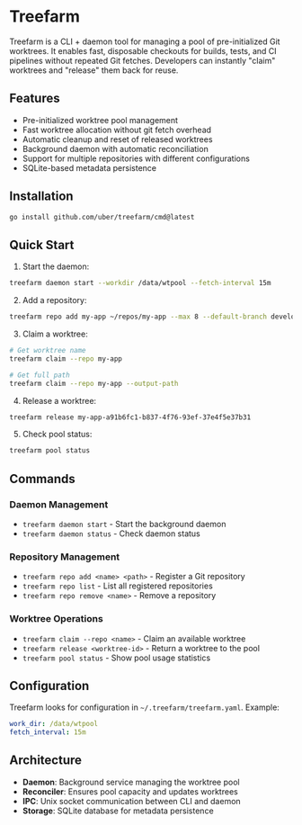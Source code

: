 # Treefarm

Treefarm is a CLI + daemon tool for managing a pool of pre-initialized Git worktrees. It enables fast, disposable checkouts for builds, tests, and CI pipelines without repeated Git fetches. Developers can instantly "claim" worktrees and "release" them back for reuse.

## Features

- Pre-initialized worktree pool management
- Fast worktree allocation without git fetch overhead
- Automatic cleanup and reset of released worktrees
- Background daemon with automatic reconciliation
- Support for multiple repositories with different configurations
- SQLite-based metadata persistence

## Installation

```bash
go install github.com/uber/treefarm/cmd@latest
```

## Quick Start

1. Start the daemon:
```bash
treefarm daemon start --workdir /data/wtpool --fetch-interval 15m
```

2. Add a repository:
```bash
treefarm repo add my-app ~/repos/my-app --max 8 --default-branch develop --fetch-interval 5m
```

3. Claim a worktree:
```bash
# Get worktree name
treefarm claim --repo my-app

# Get full path
treefarm claim --repo my-app --output-path
```

4. Release a worktree:
```bash
treefarm release my-app-a91b6fc1-b837-4f76-93ef-37e4f5e37b31
```

5. Check pool status:
```bash
treefarm pool status
```

## Commands

### Daemon Management

- `treefarm daemon start` - Start the background daemon
- `treefarm daemon status` - Check daemon status

### Repository Management

- `treefarm repo add <name> <path>` - Register a Git repository
- `treefarm repo list` - List all registered repositories
- `treefarm repo remove <name>` - Remove a repository

### Worktree Operations

- `treefarm claim --repo <name>` - Claim an available worktree
- `treefarm release <worktree-id>` - Return a worktree to the pool
- `treefarm pool status` - Show pool usage statistics

## Configuration

Treefarm looks for configuration in `~/.treefarm/treefarm.yaml`. Example:

```yaml
work_dir: /data/wtpool
fetch_interval: 15m
```

## Architecture

- **Daemon**: Background service managing the worktree pool
- **Reconciler**: Ensures pool capacity and updates worktrees
- **IPC**: Unix socket communication between CLI and daemon
- **Storage**: SQLite database for metadata persistence